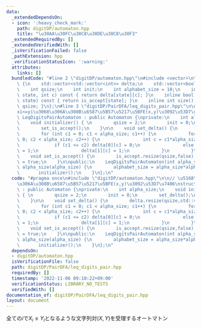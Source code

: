 ```yaml
---
data:
  _extendedDependsOn:
  - icon: ':heavy_check_mark:'
    path: digitDP/automaton.hpp
    title: "\u30AA\u30FC\u30C8\u30DE\u30C8\u30F3"
  _extendedRequiredBy: []
  _extendedVerifiedWith: []
  _isVerificationFailed: false
  _pathExtension: hpp
  _verificationStatusIcon: ':warning:'
  attributes:
    links: []
  bundledCode: "#line 2 \"digitDP/automaton.hpp\"\n#include <vector>\n\nstruct Automaton\
    \ {\n    std::vector<std::vector<int>> delta;\n    std::vector<bool> is_accept;\n\
    \    int qsize;\n    int init;\n    int alphabet_size = 10;\n    inline int next(int\
    \ state, int c) const { return delta[state][c]; }\n    inline bool accept(int\
    \ state) const { return is_accept[state]; }\n    inline int size() const {return\
    \ qsize; }\n};\n#line 3 \"digitDP/PairDFA/leq_digits_pair.hpp\"\n\n// \u5168\u6841\
    xi<=yi\u3068\u306A\u308B\u6587\u5B57\u5217\u5BFE(x,y)\u3092\u53D7\u7406\nstruct\
    \ LeqDigitsPairAutomaton : public Automaton {\nprivate:\n    int alpha_size;\n\
    \    void initializer() { \n        qsize = 2;\n        init = 0;\n        set_delta();\n\
    \        set_is_accept();\n    }\n\n    void set_delta() {\n        delta.resize(qsize,std::vector<int>(alphabet_size));\n\
    \        for (int c1 = 0; c1 < alpha_size; c1++) {\n            for (int c2 =\
    \ 0; c2 < alpha_size; c2++) {\n                int c = c1*alpha_size+c2;\n   \
    \             if (c1 <= c2) delta[0][c] = 0;\n                else delta[0][c]\
    \ = 1;\n                delta[1][c] = 1;\n            }\n        }\n    }\n\n\
    \    void set_is_accept() {\n        is_accept.resize(qsize,false);\n        is_accept[0]\
    \ = true;\n    }\n\npublic:\n    LeqDigitsPairAutomaton(int alpha_size = 10) :\
    \ alpha_size(alpha_size) {\n        alphabet_size = alpha_size*alpha_size;\n \
    \       initializer();\n    }\n};\n"
  code: "#pragma once\n#include \"digitDP/automaton.hpp\"\n\n// \u5168\u6841xi<=yi\u3068\
    \u306A\u308B\u6587\u5B57\u5217\u5BFE(x,y)\u3092\u53D7\u7406\nstruct LeqDigitsPairAutomaton\
    \ : public Automaton {\nprivate:\n    int alpha_size;\n    void initializer()\
    \ { \n        qsize = 2;\n        init = 0;\n        set_delta();\n        set_is_accept();\n\
    \    }\n\n    void set_delta() {\n        delta.resize(qsize,std::vector<int>(alphabet_size));\n\
    \        for (int c1 = 0; c1 < alpha_size; c1++) {\n            for (int c2 =\
    \ 0; c2 < alpha_size; c2++) {\n                int c = c1*alpha_size+c2;\n   \
    \             if (c1 <= c2) delta[0][c] = 0;\n                else delta[0][c]\
    \ = 1;\n                delta[1][c] = 1;\n            }\n        }\n    }\n\n\
    \    void set_is_accept() {\n        is_accept.resize(qsize,false);\n        is_accept[0]\
    \ = true;\n    }\n\npublic:\n    LeqDigitsPairAutomaton(int alpha_size = 10) :\
    \ alpha_size(alpha_size) {\n        alphabet_size = alpha_size*alpha_size;\n \
    \       initializer();\n    }\n};\n"
  dependsOn:
  - digitDP/automaton.hpp
  isVerificationFile: false
  path: digitDP/PairDFA/leq_digits_pair.hpp
  requiredBy: []
  timestamp: '2022-11-06 09:10:22+09:00'
  verificationStatus: LIBRARY_NO_TESTS
  verifiedWith: []
documentation_of: digitDP/PairDFA/leq_digits_pair.hpp
layout: document
---
```


全ての$i$で$X_i\leq Y_i$となるような文字列対$(X,Y)$を受理するオートマトン